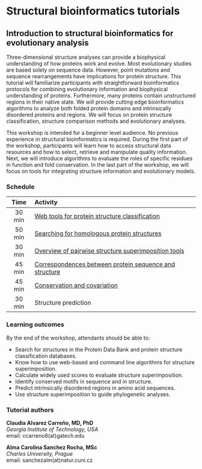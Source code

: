 # Structural bioinformatics tutorials

##  Introduction to structural bioinformatics for evolutionary analysis
Three-dimensional structure analyses can provide a biophysical understanding of how proteins work and evolve. Most evolutionary studies are based solely on sequence data. However, point mutations and sequence rearrangements have implications for protein structure. This tutorial will familiarize participants with straightforward bioinformatics protocols for combining evolutionary information and biophysical understanding of proteins. Furthermore, many proteins contain unstructured regions in their native state. We will provide cutting edge bioinformatics algorithms to analyze both folded protein domains and intrinsically disordered proteins and regions. We will focus on protein structure classification, structure comparison methods and evolutionary analyses.  

This workshop is intended for a beginner level audience. No previous experience in structural bioinformatics is required. During the first part of the workshop, participants will learn how to access structural data resources and how to select, retrieve and manipulate quality information. Next, we will introduce algorithms to evaluate the roles of specific residues in function and fold conservation. In the last part of the workshop, we will focus on tools for integrating structure information and evolutionary models.

### Schedule

| Time   | Activity |
| :-----------: | :-----|
| 30 min | [Web tools for protein structure classification](https://github.com/Claualvarez/ECCB2020/blob/master/Introduction.md) |
| 50 min | [Searching for homologous protein structures](https://github.com/Claualvarez/ECCB2020/blob/master/Searching.md) |
| 30 min | [Overview of pairwise structure superimposition tools](https://github.com/Claualvarez/ECCB2020/blob/master/Superimposition.md) |
| 45 min | [Correspondences between protein sequence and structure](https://github.com/Claualvarez/ECCB2020/blob/master/Sequence-structure.md) |
| 45 min | [Conservation and covariation](https://github.com/Claualvarez/ECCB2020/blob/master/Conservation_and_covariation.md) |
| 30 min | Structure prediction |

 
### Learning outcomes
By the end of the workshop, attendants should be able to:
- Search for structures in the Protein Data Bank and protein structure classification databases.
- Know how to use web-based and command line algorithms for structure superimposition.
- Calculate widely used scores to evaluate structure superimposition.
- Identify conserved motifs in sequence and in structure.
- Predict intrinsically disordered regions in amino acid sequences.
- Use structure superimposition to guide phylogenetic analyses.

### Tutorial authors
**Claudia Alvarez Carreño, MD, PhD** \
*Georgia Institute of Technology, USA*\
email: ccarreno6(at)gatech.edu	

**Alma Carolina Sanchez Rocha, MSc** \
*Charles University, Prague*\
email: sanchezalm(at)natur.cuni.cz

